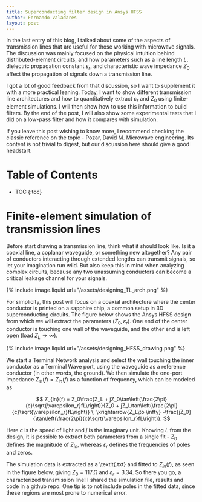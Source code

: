 ```yaml
---
title: Superconducting filter design in Ansys HFSS
author: Fernando Valadares
layout: post
---
```


In the last entry of this blog, I talked about some of the aspects of transmission lines that are useful for those working with microwave signals. The discussion was mainly focused on the physical intuition behind distributed-element circuits, and how parameters such as a line length $L$, dielectric propagation constant $\varepsilon_r$, and characteristic wave impedance $Z_0$ affect the propagation of signals down a transmission line.

I got a lot of good feedback from that discussion, so I want to supplement it with a more practical leaning. Today, I want to show different transmission line architectures and how to quantitatively extract $\varepsilon_r$ and $Z_0$ using finite-element simulations. I will then show how to use this information to build filters. By the end of the post, I will also show some experimental tests that I did on a low-pass filter and how it compares with simulation.

If you leave this post wishing to know more, I recommend checking the classic reference on the topic - Pozar, David M. Microwave engineering. Its content is not trivial to digest, but our discussion here should give a good headstart.

# Table of Contents
* TOC
{:toc}


# Finite-element simulation of transmission lines
Before start drawing a transmission line, think what it should look like. Is it a coaxial line, a coplanar waveguide, or something new altogether? Any pair of conductors interacting through extended lengths can transmit signals, so let your imagination run wild. But also keep this in mind when analyzing complex circuits, because any two unassuming conductors can become a critical leakage channel for your signals. 

{% include image.liquid url="/assets/designing_TL_arch.png" %}

For simplicity, this post will focus on a coaxial architecture where the center conductor is printed on a sapphire chip, a common setup in 3D superconducting circuits. The figure below shows the Ansys HFSS design from which we will extract the parameters $\left(Z_0, \varepsilon_r\right)$. One end of the center conductor is touching one wall of the waveguide, and the other end is left open (load $Z_L \to \infty$). 

{% include image.liquid url="/assets/designing_HFSS_drawing.png" %}

We start a Terminal Network analysis and select the wall touching the inner conductor as a Terminal Wave port, using the waveguide as a reference conductor (in other words, the ground). We then simulate the one-port impedance $Z_{11}(f) = Z_{in}(f)$ as a function of frequency, which can be modeled as

$$
Z_{in}(f) = Z_0\frac{Z_L + jZ_0\tan\left(\frac{2\pi}{c}\sqrt{\varepsilon_r}fL\right)}{Z_0 + jZ_L\tan\left(\frac{2\pi}{c}\sqrt{\varepsilon_r}fL\right)} \, \xrightarrow{Z_L\to \infty}  -\frac{jZ_0}{\tan\left(\frac{2\pi}{c}\sqrt{\varepsilon_r}fL\right)}.
$$

Here $c$ is the speed of light and $j$ is the imaginary unit. Knowing $L$ from the design, it is possible to extract both parameters from a single fit - $Z_0$ defines the magnitude of $Z_{in}$, whereas $\varepsilon_r$ defines the frequencies of poles and zeros.

The simulation data is extracted as a \textit{.txt} and fitted to $Z_{in}(f)$, as seen in the figure below, giving $Z_0 = 117\,\Omega$ and $\varepsilon_r = 3.34$. So there you go, a characterized transmission line! I shared the simulation file, results and code in a github repo. One tip is to not include poles in the fitted data, since these regions are most prone to numerical error.

